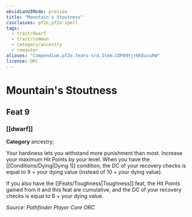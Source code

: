 ```yaml
---
obsidianUIMode: preview
title: "Mountain's Stoutness"
cssclasses: pf2e,pf2e-spell
tags:
  - trait/dwarf
  - trait/common
  - category/ancestry
  - remaster
aliases: "Compendium.pf2e.feats-srd.Item.COP89tjrNhEucuRW"
license: ORC
---
```

# Mountain's Stoutness
## Feat 9
### [[dwarf]]

**Category** ancestry; 




Your hardiness lets you withstand more punishment than most. Increase your maximum Hit Points by your level. When you have the [[Conditions/Dying|Dying 1]] condition, the DC of your recovery checks is equal to 9 + your dying value (instead of 10 + your dying value).

If you also have the [[Feats/Toughness|Toughness]] feat, the Hit Points gained from it and this feat are cumulative, and the DC of your recovery checks is equal to 6 + your dying value.

*Source: Pathfinder Player Core*
*ORC*